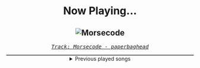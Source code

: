 <div align="center"> 
<h1>Now Playing...</h1>

![Morsecode](https://i.scdn.co/image/ab67616d00001e028bc4deaeae40f030bb979bdc)
--
_<samp><a href="https://open.spotify.com/track/4fclgsUqsnMGtrA1NdfEqo">Track: Morsecode - paperbaghead</a></samp>_

<div style="border: 1px #4B5054 solid"></div>
<details>
  <summary>
    Previous played songs
  </summary>
  <table>
    <thead>
      <tr>
        <th>
          Artist
        </th>
        <th>
          Song
        </th>
        <th>
          Link
        </th>
      </tr>
    </thead>
    <tbody>
      <tr><td>paperbaghead</td><td>Morsecode</td><td><a href="https://open.spotify.com/track/4fclgsUqsnMGtrA1NdfEqo">https://open.spotify.com/track/4fclgsUqsnMGtrA1NdfEqo</a></td></tr><tr><td>Venomous Concept</td><td>Timeline</td><td><a href="https://open.spotify.com/track/5vOQRzJTpPGFNBTPI6MeHg">https://open.spotify.com/track/5vOQRzJTpPGFNBTPI6MeHg</a></td></tr><tr><td>Dagames</td><td>Brace For The Freight Train</td><td><a href="https://open.spotify.com/track/26btbtylTH8l0Dc1y9OJcY">https://open.spotify.com/track/26btbtylTH8l0Dc1y9OJcY</a></td></tr><tr><td>Maelføy</td><td>away</td><td><a href="https://open.spotify.com/track/4rNn6vx1vmzJfr894A5bM7">https://open.spotify.com/track/4rNn6vx1vmzJfr894A5bM7</a></td></tr><tr><td>Project 86</td><td>Metatropolis</td><td><a href="https://open.spotify.com/track/5gZL12KEyZskuksSrsbCkr">https://open.spotify.com/track/5gZL12KEyZskuksSrsbCkr</a></td></tr><tr><td>Crowne</td><td>In the Name of the Fallen</td><td><a href="https://open.spotify.com/track/7gSEI2DTKTNGtJzHgmzs9B">https://open.spotify.com/track/7gSEI2DTKTNGtJzHgmzs9B</a></td></tr><tr><td>SCALP</td><td>Jesus is God</td><td><a href="https://open.spotify.com/track/2CnfignhSXZI0gLCxASRlv">https://open.spotify.com/track/2CnfignhSXZI0gLCxASRlv</a></td></tr><tr><td>Friendly Jvck</td><td>STOPTHINKING</td><td><a href="https://open.spotify.com/track/7fgHJSXVSvbeX8otx6vimb">https://open.spotify.com/track/7fgHJSXVSvbeX8otx6vimb</a></td></tr><tr><td>The Veer Union</td><td>In The Light Of Innocence</td><td><a href="https://open.spotify.com/track/3lOqKMANmDGUTtTBvCPyKf">https://open.spotify.com/track/3lOqKMANmDGUTtTBvCPyKf</a></td></tr><tr><td>Ray Garrison</td><td>Guardian Angel</td><td><a href="https://open.spotify.com/track/6wojZrcLUHoXj4fEdq9tGJ">https://open.spotify.com/track/6wojZrcLUHoXj4fEdq9tGJ</a></td></tr><tr><td>No Face No Case</td><td>Snake</td><td><a href="https://open.spotify.com/track/69396kL1HvsUm6PWiv7ftJ">https://open.spotify.com/track/69396kL1HvsUm6PWiv7ftJ</a></td></tr><tr><td>Robin McAuley</td><td>Alive</td><td><a href="https://open.spotify.com/track/3gaEh1L1ekNkRBrAtcgoUV">https://open.spotify.com/track/3gaEh1L1ekNkRBrAtcgoUV</a></td></tr><tr><td>Gabriele Motta</td><td>Zoro Kokonotsu No Yaiba - From "One Piece"</td><td><a href="https://open.spotify.com/track/32P1WGuqcMRjYwafyuWJnS">https://open.spotify.com/track/32P1WGuqcMRjYwafyuWJnS</a></td></tr><tr><td>Lift The Curse</td><td>Believe</td><td><a href="https://open.spotify.com/track/7sjJZxkiLeOloJcQ8L5XS8">https://open.spotify.com/track/7sjJZxkiLeOloJcQ8L5XS8</a></td></tr><tr><td>Flyofchange</td><td>Eyes Wide Open</td><td><a href="https://open.spotify.com/track/3pRO6teCVgWFaJ7LCAEgwt">https://open.spotify.com/track/3pRO6teCVgWFaJ7LCAEgwt</a></td></tr><tr><td>The Sight of Impact</td><td>Situations</td><td><a href="https://open.spotify.com/track/6KaJ2c5jLXb3eaa86VVfDJ">https://open.spotify.com/track/6KaJ2c5jLXb3eaa86VVfDJ</a></td></tr><tr><td>ALT BLK ERA</td><td>Off With Their Heads</td><td><a href="https://open.spotify.com/track/20vvxC2w3GiRvts2slu2p0">https://open.spotify.com/track/20vvxC2w3GiRvts2slu2p0</a></td></tr><tr><td>The Acacia Strain</td><td>UNTENDED GRAVES</td><td><a href="https://open.spotify.com/track/4t9E4wj0PHqNozXXIboLYM">https://open.spotify.com/track/4t9E4wj0PHqNozXXIboLYM</a></td></tr><tr><td>Frozen Crown</td><td>Call of the North</td><td><a href="https://open.spotify.com/track/4BS6jSRHgqNjL1eSlokBBd">https://open.spotify.com/track/4BS6jSRHgqNjL1eSlokBBd</a></td></tr><tr><td>Ankor</td><td>Prisoner</td><td><a href="https://open.spotify.com/track/1LpVyjzkWhWXqN1uoJ9j1e">https://open.spotify.com/track/1LpVyjzkWhWXqN1uoJ9j1e</a></td></tr>
    </tbody>
  </table>
</details>

</div>
